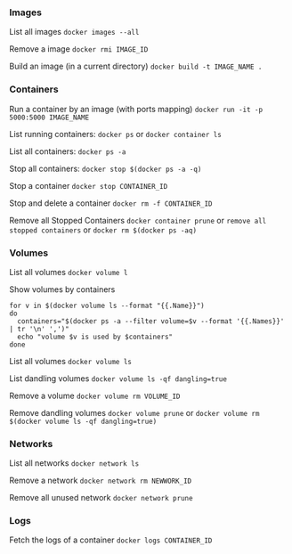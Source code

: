 ### Images

List all images
`docker images --all`

Remove a image
`docker rmi IMAGE_ID`

Build an image (in a current directory)
`docker build -t IMAGE_NAME .`

### Containers

Run a container by an image (with ports mapping)
`docker run -it -p 5000:5000 IMAGE_NAME`

 List running containers:
 `docker ps`
 or
 `docker container ls`

List all containers:
`docker ps -a`

Stop all containers:
`docker stop $(docker ps -a -q)`

Stop a container
`docker stop CONTAINER_ID`

Stop and delete a container
`docker rm -f CONTAINER_ID`

Remove all Stopped Containers
`docker container prune`
or
`remove all stopped containers`
or
`docker rm $(docker ps -aq)`

### Volumes

List all volumes
`docker volume l`

Show volumes by containers
```
for v in $(docker volume ls --format "{{.Name}}")
do
  containers="$(docker ps -a --filter volume=$v --format '{{.Names}}' | tr '\n' ',')"
  echo "volume $v is used by $containers"
done
```

List all volumes
`docker volume ls`


List dandling volumes
`docker volume ls -qf dangling=true`


Remove a volume
`docker volume rm VOLUME_ID`

Remove dandling volumes
`docker volume prune`
or
`docker volume rm $(docker volume ls -qf dangling=true)`

### Networks

List all networks
`docker network ls`

Remove a network
 `docker network rm NEWWORK_ID`

Remove all unused network
`docker network prune`

### Logs
Fetch the logs of a container
`docker logs CONTAINER_ID`